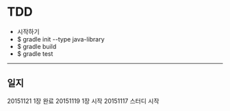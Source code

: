 # TDD

- 시작하기
- $ gradle init --type java-library
- $ gradle build
- $ gradle test

---
## 일지
20151121 1장 완료
20151119 1장 시작
20151117 스터디 시작
